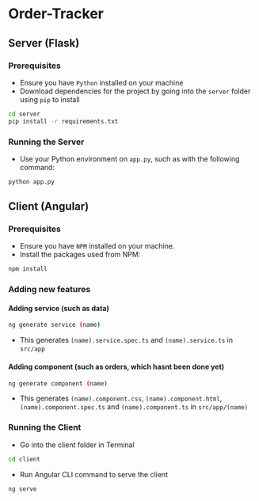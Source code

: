 # Order-Tracker

## Server (Flask)

### Prerequisites
- Ensure you have `Python` installed on your machine
- Download dependencies for the project by going into the `server` folder using `pip` to install
```bash
cd server
pip install -r requirements.txt
```

### Running the Server
- Use your Python environment on `app.py`, such as with the following command: 
```bash
python app.py
```

## Client (Angular)

### Prerequisites
- Ensure you have `NPM` installed on your machine.
- Install the packages used from NPM:
```bash
npm install
```

### Adding new features

#### Adding service (such as data)
```bash 
ng generate service (name)
```
- This generates `(name).service.spec.ts` and `(name).service.ts` in `src/app`

#### Adding component (such as orders, which hasnt been done yet)
```bash 
ng generate component (name)
```
- This generates `(name).component.css`, `(name).component.html`,`(name).component.spec.ts` and `(name).component.ts` in `src/app/(name)`

### Running the Client
- Go into the client folder in Terminal
```bash
cd client
```
- Run Angular CLI command to serve the client 
```bash
ng serve
```
